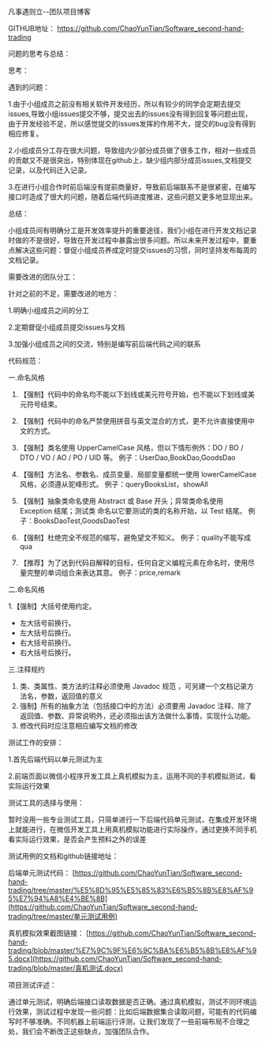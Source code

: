 凡事遇则立--团队项目博客

GITHUB地址： https://github.com/ChaoYunTian/Software_second-hand-trading 

问题的思考与总结：

思考：

遇到的问题：

1.由于小组成员之前没有相关软件开发经历，所以有较少的同学会定期去提交issues,导致小组issues提交不够，提交出去的issues没有得到回复等问题出现，由于开发经验不足，所以感觉提交的issues发挥的作用不大，提交的bug没有得到相应修复。

2.小组成员分工存在很大问题，导致组内少部分成员做了很多工作，相对一些成员的贡献又不是很突出，特别体现在github上，缺少组内部分成员issues,文档提交记录，以及代码迁入记录。

3.在进行小组合作时前后端没有提前商量好，导致前后端联系不是很紧密，在编写接口时造成了很大的问题，随着后端代码进度推进，这些问题又更多地显现出来。

总结：

小组成员间有明确分工是开发效率提升的重要途径，我们小组在进行开发文档记录时做的不是很好，导致在开发过程中暴露出很多问题。所以未来开发过程中，要重点解决这些问题：督促小组成员养成定时提交issues的习惯，同时坚持发布每周的文档记录。

需要改进的团队分工：

针对之前的不足，需要改进的地方：

1.明确小组成员之间的分工

2.定期督促小组成员提交issues与文档

3.加强小组成员之间的交流，特别是编写前后端代码之间的联系

代码规范：

一.命名风格

1. 【强制】代码中的命名均不能以下划线或美元符号开始，也不能以下划线或美元符号结束。 

2.  【强制】代码中的命名严禁使用拼音与英文混合的方式，更不允许直接使用中文的方式。 

3.  【强制】类名使用 UpperCamelCase 风格，但以下情形例外：DO / BO / DTO / VO / AO / PO / UID 等。       例子：UserDao,BookDao,GoodsDao

4.  【强制】方法名、参数名、成员变量、局部变量都统一使用 lowerCamelCase 风格，必须遵从驼峰形式。       例子：queryBooksList，showAll

5.  【强制】抽象类命名使用 Abstract 或 Base 开头；异常类命名使用 Exception 结尾；测试类 命名以它要测试的类的名称开始，以 Test 结尾。       例子：BooksDaoTest,GoodsDaoTest

6.  【强制】杜绝完全不规范的缩写，避免望文不知义。      例子：quality不能写成qua

7.  【推荐】为了达到代码自解释的目标，任何自定义编程元素在命名时，使用尽量完整的单词组合来表达其意。   例子：price,remark

   

   二.命名风格

   1.【强制】大括号使用约定。

   - 左大括号前换行。
   - 左大括号后换行。
   - 右大括号前换行。
   - 右大括号后换行。

   三.注释规约

   1. 类、类属性、类方法的注释必须使用 Javadoc 规范 ，可另建一个文档记录方法名，参数，返回值的意义
   2.  强制】所有的抽象方法（包括接口中的方法）必须要用 Javadoc 注释、除了返回值、参数、异常说明外，还必须指出该方法做什么事情，实现什么功能。 
   3. 修改代码时应注意相应编写文档的修改

测试工作的安排：

1.首先后端代码以单元测试为主

2.前端页面以微信小程序开发工具上真机模拟为主，运用不同的手机模拟测试，看实际运行效果

测试工具的选择与使用：

暂时没用一些专业测试工具，只简单进行一下后端代码单元测试，在集成开发环境上就能进行，在微信开发工具上用真机模拟功能进行实际操作，通过更换不同手机看实际运行效果，是否会产生预料之外的误差

测试用例的文档和github链接地址：

后端单元测试代码： [https://github.com/ChaoYunTian/Software_second-hand-trading/tree/master/%E5%8D%95%E5%85%83%E6%B5%8B%E8%AF%95%E7%94%A8%E4%BE%8B](https://github.com/ChaoYunTian/Software_second-hand-trading/tree/master/单元测试用例) 

真机模拟效果截图链接： [https://github.com/ChaoYunTian/Software_second-hand-trading/blob/master/%E7%9C%9F%E6%9C%BA%E6%B5%8B%E8%AF%95.docx](https://github.com/ChaoYunTian/Software_second-hand-trading/blob/master/真机测试.docx) 

项目测试评述：

通过单元测试，明确后端接口读取数据是否正确。通过真机模拟，测试不同环境运行效果，测试过程中发现一些问题：比如后端数据集合读取问题，可能有的代码编写时不够准确。不同机器上前端运行评测，让我们发现了一些前端布局不合理之处，我们会不断改正这些缺点，加强团队合作。